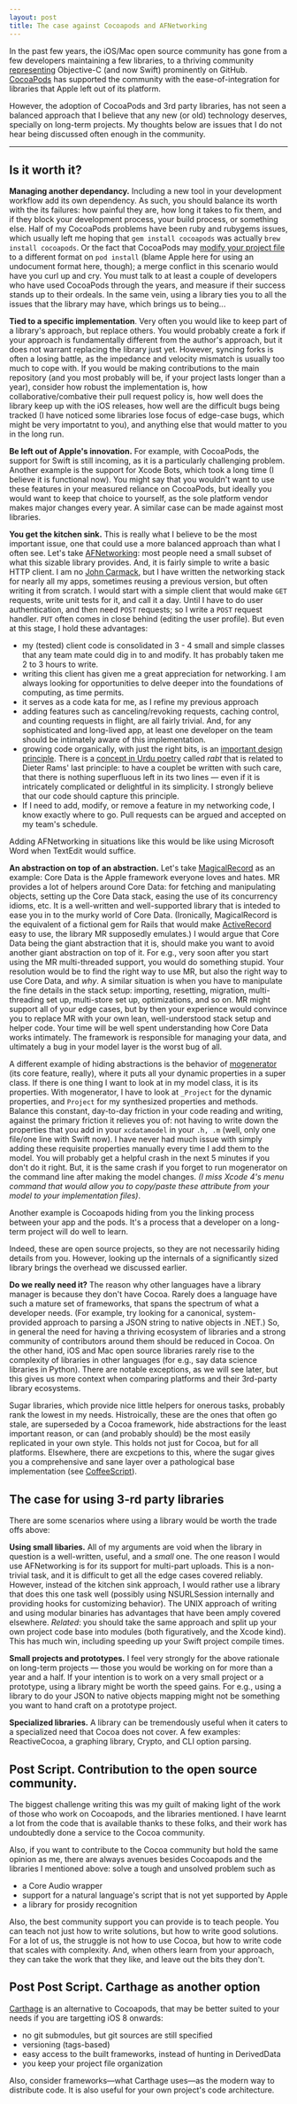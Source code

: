```yaml
---
layout: post
title: The case against Cocoapods and AFNetworking
---
```


In the past few years, the iOS/Mac open source community has gone from a few developers maintaining a few libraries, to a thriving community [representing](https://github.com/trending) Objective-C (and now Swift) prominently on GitHub. [CocoaPods](http://cocoapods.org) has supported the community with the ease-of-integration for libraries that Apple left out of its platform.

However, the adoption of CocoaPods and 3rd party libraries, has not seen a balanced approach that I believe that any new (or old) technology deserves, specially on long-term projects. My thoughts below are issues that I do not hear being discussed often enough in the community.

---

## Is it worth it?

**Managing another dependancy.** Including a new tool in your development workflow add its own dependency.  As such, you should balance its worth with the its failures: how painful they are, how long  it takes to fix them, and if they block your development process, your build process, or something else.  Half of my CocoaPods problems have been ruby and rubygems issues, which usually left me hoping that `gem install cocoapods` was actually `brew install cocoapods`. Or the fact that CocoaPods may [modify your project file](https://github.com/CocoaPods/CocoaPods/wiki/Generate-ASCII-format-xcodeproj) to a different format on `pod install` (blame Apple here for using an undocument format here, though); a merge conflict in this scenario would have you curl up and cry. You must talk to at least a couple of developers who have used CocoaPods through the years, and measure if their success stands up to their ordeals. In the same vein, using a library ties you to all the issues that the library may have, which brings us to being...

**Tied to a specific implementation**. Very often you would like to keep part of a library's approach, but replace others. You would probably create a fork if your approach is fundamentally different from the author's approach, but it does not warrant replacing the library just yet. However, syncing forks is often a losing battle, as the impedance and velocity mismatch is usually too much to cope with. If you would be making contributions to the main repository (and you most probably will be, if your project lasts longer than a year), consider how robust the implementation is, how collaborative/combative their pull request policy is, how well does the library keep up with the iOS releases, how well are the difficult bugs being tracked (I have noticed some libraries lose focus of edge-case bugs, which might be very importatnt to you), and anything else that would matter to you in the long run.

**Be left out of Apple's innovation.** For example, with CocoaPods, the support for Swift is still incoming, as it is a particularly challenging problem. Another example is the support for Xcode Bots, which took a long time (I believe it is functional now). You might say that you wouldn't want to use these features in your measured reliance on CocoaPods, but ideally you would want to keep that choice to yourself, as the sole platform vendor makes major changes every year. A similar case can be made against most libraries.

**You get the kitchen sink.** This is really what I believe to be the most important issue, one that could use a more balanced approach than what I often see. Let's take [AFNetworking](https://github.com/AFNetworking/AFNetworking): most people need a small subset of what this sizable library provides. And, it is fairly simple to write a basic HTTP client. I am no [John Carmack](http://blog.wilshipley.com/2013/12/my-doom-20th-anniversary-stories.html), but I have written the networking stack for nearly all my apps, sometimes reusing a previous version, but often writing it from scratch. I would start with a simple client that would make `GET` requests, write unit tests for it, and call it a day. Until I have to do user authentication, and then need `POST` requests; so I write a `POST` request handler. `PUT` often comes in close behind (editing the user profile). But even at this stage, I hold these advantages:

- my (tested) client code is consolidated in 3 - 4 small and simple classes that any team mate could dig in to and modify. It has probably taken me 2 to 3 hours to write. 
- writing this client has given me a great appreciation for networking. I am always looking for opportunities to delve deeper into the foundations of computing, as time permits.
- it serves as a code kata for me, as I refine my previous approach
- adding features such as canceling/revoking requests, caching control, and counting requests in flight, are all fairly trivial. And, for any sophisticated and long-lived app, at least one developer on the team should be intimately aware of this implementation.
- growing code organically, with just the right bits, is an [important design principle](https://www.vitsoe.com/gb/about/good-design). There is a [concept in Urdu poetry](http://publishing.cdlib.org/ucpressebooks/view?docId=ft10000326) called *rabt* that is related to Dieter Rams' last principle: to have a couplet be written with such care, that there is nothing superfluous left in its two lines — even if it is intricately complicated or delightful in its simplicity. I strongly believe that our code should capture this principle.
- If I need to add, modify, or remove a feature in my networking code, I know exactly where to go. Pull requests can be argued and accepted on my team's schedule. 
	
Adding AFNetworking in situations like this would be like using Microsoft Word when TextEdit would suffice.
	
**An abstraction on top of an abstraction.** Let's take [MagicalRecord](https://github.com/magicalpanda/MagicalRecord) as an example: Core Data is the Apple framework everyone loves and hates. MR provides a lot of helpers around Core Data: for fetching and manipulating objects, setting up the Core Data stack, easing the use of its concurrency idioms, etc.  It is a well-written and well-supported library that is inteded to ease you in to the murky world of Core Data. (Ironically, MagicalRecord is the equivalent of a fictional  gem for Rails that would make [ActiveRecord](http://api.rubyonrails.org/classes/ActiveRecord/Base.html) easy to use, the library MR supposedly emulates.) I would argue that Core Data being the giant abstraction that it is, should make you want to avoid another giant abstraction on top of it. For e.g., very soon after you start using the MR multi-threaded support, you would do something stupid. Your resolution would be to find the right way to use MR, but also the right way to use Core Data, and *why*. A similar situation is when you have to manipulate the fine details in the stack setup: importing, resetting, migration, multi-threading set up, multi-store set up, optimizations, and so on. MR might support all of your edge cases, but by then your experience would convince you to replace MR with your own lean, well-understood stack setup and helper code. Your time will be well spent understanding how Core Data works intimately. The framework is responsible for managing your data, and ultimately a bug in your model layer is the worst bug of all.

A different example of hiding abstractions is the behavior of [mogenerator](https://github.com/rentzsch/mogenerator) (its core feature, really), where it puts all your dynamic properties in a super class. If there is one thing I want to look at in my model class, it is its properties. With mogenerator, I have to look at `_Project` for the dynamic properties, and `Project` for my synthesized properties and methods. Balance this constant, day-to-day friction in your code reading and writing, against the primary friction it relieves you of: not having to write down the properties that you add in your `xcdatamodel` in your `.h, .m` (well, only one file/one line with Swift now). I have never had much issue with simply adding these requisite properties manually every time I add them to the model. You will probably get a helpful crash in the next 5 minutes if you don't do it right. But, it is the same crash if you forget to run mogenerator on the command line after making the model changes. *(I miss Xcode 4's menu command that would allow you to copy/paste these attribute from your model to your implementation files)*.

Another example is Cocoapods hiding from you the linking process between your app and the pods. It's a process that a developer on a long-term project will do well to learn. 

Indeed, these are open source projects, so they are not necessarily hiding details from you. However, looking up the internals of a significantly sized library brings the overhead we discussed earlier.

**Do we really need it?** The reason why other languages have a library manager is because they don't have Cocoa. Rarely does a language have such a mature set of frameworks, that spans the spectrum of what a developer needs. (For example, try looking for a canonical, system-provided approach to parsing a JSON string to native objects in .NET.)  So, in general the need for having a thriving ecosystem of libraries and a strong community of contributors around them should be reduced in Cocoa. On the other hand, iOS and Mac open source libraries rarely rise to the complexity of libraries in other languages (for e.g., say data science libraries in Python). There are notable exceptions, as we will see later, but this gives us more context when comparing platforms and their 3rd-party library ecosystems.

Sugar libraries, which provide nice little helpers for onerous tasks, probably rank the lowest in my needs. Histroically, these are the ones that often go stale, are superseded by a Cocoa framework, hide abstractions for the least important reason, or can (and probably should) be the most easily replicated in your own style. This holds not just for Cocoa, but for all platforms. Elsewhere, there are excpetions to this, where the sugar gives you a comprehensive and sane layer over a pathological base implementation (see [CoffeeScript](http://coffeescript.org)).

## The case for using 3-rd party libraries

There are some scenarios where using a library would be worth the trade offs above:

**Using small libaries.** All of my arguments are void when the library in question is a well-written, useful, and a *small* one. The one reason I would use AFNetworking is for its support for multi-part uploads. This is a non-trivial task, and it is difficult to get all the edge cases covered reliably. However, instead of the kitchen sink approach, I would rather use a library that does this one task well (possibly using NSURLSession internally and providing hooks for customizing behavior). The UNIX approach of writing and using modular binaries has advantages that have been amply covered elsewhere. *Related*: you should take the same approach and split up your own project code base into modules (both figuratively, and the Xcode kind). This has much win, including speeding up your Swift project compile times.

**Small projects and prototypes.** I feel very strongly for the above rationale on long-term projects — those you would be working on for more than a year and a half. If your intention is to work on a very small project or a prototype, using a library might be worth the speed gains. For e.g., using a library to do your JSON to native objects mapping might not be something you want to hand craft on a prototype project.

**Specialized libraries.** A library can be tremendously useful when it caters to a specialized need that Cocoa does not cover. A few examples: ReactiveCocoa, a graphing library, Crypto, and CLI option parsing.

## Post Script. Contribution to the open source community.

The biggest challenge writing this was my guilt of making light of the work of those who work on Cocoapods, and the libraries mentioned. I have learnt a lot from the code that is available thanks to these folks, and their work has undoubtedly done a service to the Cocoa community.

Also, if you want to contribute to the Cocoa community but hold the same opinion as me, there are always avenues besides Cocoapods and the libraries I mentioned above: solve a tough and unsolved problem such as

- a Core Audio wrapper
- support for a natural language's script that is not yet supported by Apple
- a library for prosidy recognition

Also, the best community support you can provide is to teach people. You can teach not just how to write solutions, but how to write good solutions. For a lot of us, the struggle is not how to use Cocoa, but how to write code that scales with complexity. And, when others learn from your approach, they can take the work that they like, and leave out the bits they don't.
	
## Post Post Script. Carthage as another option

[Carthage](https://github.com/Carthage/Carthage) is an alternative to Cocoapods, that may be better suited to your needs if you are targetting iOS 8 onwards:

- no git submodules, but git sources are still specified
- versioning (tags-based)
- easy access to the built frameworks, instead of hunting in DerivedData
- you keep your project file organization

Also, consider frameworks—what Carthage uses—as the modern way to distribute code. It is also useful for your own project's code architecture.
